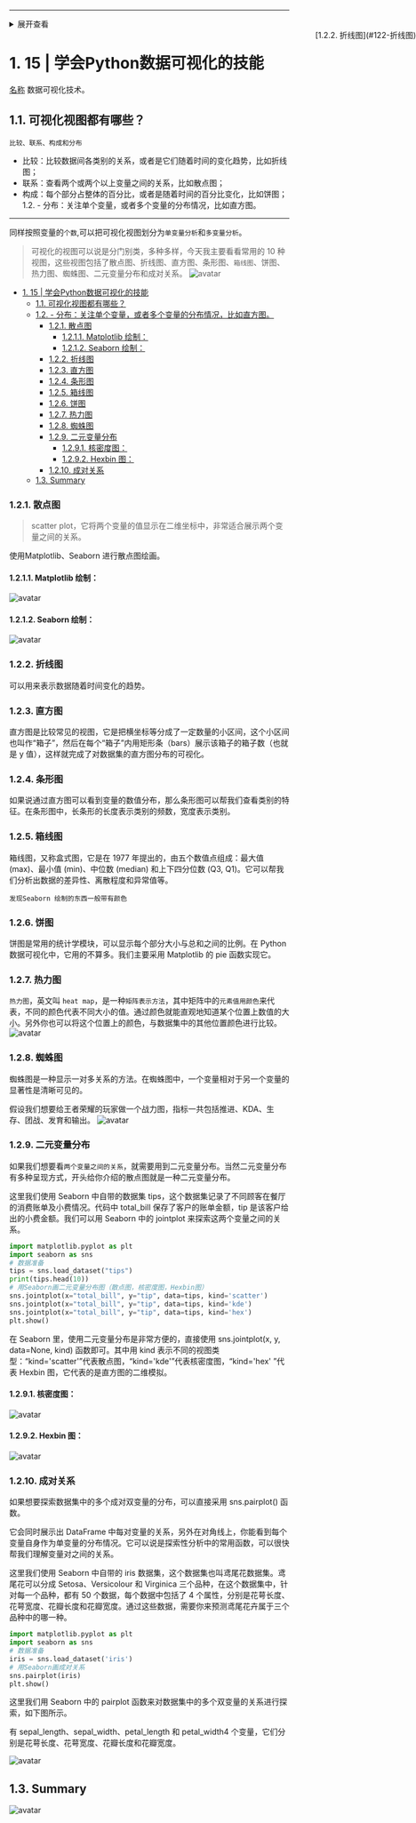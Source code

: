 
----
<details>
<summary>展开查看</summary>
<pre>

[1. 15 | 学会Python数据可视化的技能](#1-15--学会python数据可视化的技能)
[1.1. 可视化视图都有哪些？](#11-可视化视图都有哪些)
[1.2. -   分布：关注单个变量，或者多个变量的分布情况，比如直方图。](#12-----分布关注单个变量或者多个变量的分布情况比如直方图)
[1.2.1. 散点图](#121-散点图)
[1.2.1.1. Matplotlib 绘制：](#1211-matplotlib-绘制)
[1.2.1.2. Seaborn 绘制：](#1212-seaborn-绘制)
[1.2.2. 折线图](#122-折线图)
[1.2.3. 直方图](#123-直方图)
[1.2.4. 条形图](#124-条形图)
[1.2.5. 箱线图](#125-箱线图)
[1.2.6. 饼图](#126-饼图)
[1.2.7. 热力图](#127-热力图)
[1.2.8. 蜘蛛图](#128-蜘蛛图)
[1.2.9. 二元变量分布](#129-二元变量分布)
[1.2.9.1. 核密度图：](#1291-核密度图)
[1.2.9.2. Hexbin 图：](#1292-hexbin-图)
[1.2.10. 成对关系](#1210-成对关系)
[1.3. Summary](#13-summary)

</pre>
</details>

<div style="position:fixed;right:0px;" ><a name="122">[1.2.2. 折线图](#122-折线图)</a></div>

# 1. 15 | 学会Python数据可视化的技能 
[名称](#1)
    数据可视化技术。

## 1.1. 可视化视图都有哪些？

    比较、联系、构成和分布
-   比较：比较数据间各类别的关系，或者是它们随着时间的变化趋势，比如折线图；
-   联系：查看两个或两个以上变量之间的关系，比如散点图；
-   构成：每个部分占整体的百分比，或者是随着时间的百分比变化，比如饼图；
1.2. -   分布：关注单个变量，或者多个变量的分布情况，比如直方图。
----
同样按照变量的`个数`,可以把可视化视图划分为`单变量分析`和`多变量分析`。

>可视化的视图可以说是分门别类，多种多样，今天我主要看看常用的 10 种视图，这些视图包括了散点图、折线图、直方图、条形图、`箱线图`、饼图、热力图、蜘蛛图、二元变量分布和成对关系。
![avatar](./../images/visualizaation.png)

- [1. 15 | 学会Python数据可视化的技能](#1-15--学会python数据可视化的技能)
	- [1.1. 可视化视图都有哪些？](#11-可视化视图都有哪些)
	- [1.2. -   分布：关注单个变量，或者多个变量的分布情况，比如直方图。](#12-----分布关注单个变量或者多个变量的分布情况比如直方图)
		- [1.2.1. 散点图](#121-散点图)
			- [1.2.1.1. Matplotlib 绘制：](#1211-matplotlib-绘制)
			- [1.2.1.2. Seaborn 绘制：](#1212-seaborn-绘制)
		- [1.2.2. 折线图](#122-折线图)
		- [1.2.3. 直方图](#123-直方图)
		- [1.2.4. 条形图](#124-条形图)
		- [1.2.5. 箱线图](#125-箱线图)
		- [1.2.6. 饼图](#126-饼图)
		- [1.2.7. 热力图](#127-热力图)
		- [1.2.8. 蜘蛛图](#128-蜘蛛图)
		- [1.2.9. 二元变量分布](#129-二元变量分布)
			- [1.2.9.1. 核密度图：](#1291-核密度图)
			- [1.2.9.2. Hexbin 图：](#1292-hexbin-图)
		- [1.2.10. 成对关系](#1210-成对关系)
	- [1.3. Summary](#13-summary)
### 1.2.1. 散点图

>scatter plot，它将两个变量的值显示在二维坐标中，非常适合展示两个变量之间的关系。

使用Matplotlib、Seaborn 进行散点图绘画。

#### 1.2.1.1. Matplotlib 绘制：
![avatar](./../images/visualization03.png)

#### 1.2.1.2. Seaborn 绘制：
![avatar](./../images/visualization04.png)

### 1.2.2. 折线图
可以用来表示数据随着时间变化的趋势。
### 1.2.3. 直方图
直方图是比较常见的视图，它是把横坐标等分成了一定数量的小区间，这个小区间也叫作“箱子”，然后在每个“箱子”内用矩形条（bars）展示该箱子的箱子数（也就是 y 值），这样就完成了对数据集的直方图分布的可视化。

### 1.2.4. 条形图
如果说通过直方图可以看到变量的数值分布，那么条形图可以帮我们查看类别的特征。在条形图中，长条形的长度表示类别的频数，宽度表示类别。

### 1.2.5. 箱线图
箱线图，又称盒式图，它是在 1977 年提出的，由五个数值点组成：最大值 (max)、最小值 (min)、中位数 (median) 和上下四分位数 (Q3, Q1)。它可以帮我们分析出数据的差异性、离散程度和异常值等。
    
    发现Seaborn 绘制的东西一般带有颜色

### 1.2.6. 饼图
饼图是常用的统计学模块，可以显示每个部分大小与总和之间的比例。在 Python 数据可视化中，它用的不算多。我们主要采用 Matplotlib 的 pie 函数实现它。

### 1.2.7. 热力图

`热力图`，英文叫 `heat map`，是一种`矩阵表示方法`，其中矩阵中的`元素值用颜色`来代表，不同的颜色代表不同大小的值。通过颜色就能直观地知道某个位置上数值的大小。另外你也可以将这个位置上的颜色，与数据集中的其他位置颜色进行比较。
![avatar](./../images/visualization06.png)

### 1.2.8. 蜘蛛图
蜘蛛图是一种显示一对多关系的方法。在蜘蛛图中，一个变量相对于另一个变量的显著性是清晰可见的。


假设我们想要给王者荣耀的玩家做一个战力图，指标一共包括推进、KDA、生存、团战、发育和输出。
![avatar](./../images/visualiztion07.png)

### 1.2.9. 二元变量分布
如果我们想要看`两个变量之间的关系`，就需要用到二元变量分布。当然二元变量分布有多种呈现方式，开头给你介绍的散点图就是一种二元变量分布。

这里我们使用 Seaborn 中自带的数据集 tips，这个数据集记录了不同顾客在餐厅的消费账单及小费情况。代码中 total_bill 保存了客户的账单金额，tip 是该客户给出的小费金额。我们可以用 Seaborn 中的 jointplot 来探索这两个变量之间的关系。
```python
import matplotlib.pyplot as plt
import seaborn as sns
# 数据准备
tips = sns.load_dataset("tips")
print(tips.head(10))
# 用Seaborn画二元变量分布图（散点图，核密度图，Hexbin图）
sns.jointplot(x="total_bill", y="tip", data=tips, kind='scatter')
sns.jointplot(x="total_bill", y="tip", data=tips, kind='kde')
sns.jointplot(x="total_bill", y="tip", data=tips, kind='hex')
plt.show()
```

在 Seaborn 里，使用二元变量分布是非常方便的，直接使用 sns.jointplot(x, y, data=None, kind) 函数即可。其中用 kind 表示不同的视图类型：“kind='scatter'”代表散点图，“kind='kde'”代表核密度图，“kind='hex' ”代表 Hexbin 图，它代表的是直方图的二维模拟。

#### 1.2.9.1. 核密度图：
![avatar](./../images/visualization08.png)
#### 1.2.9.2. Hexbin 图：
![avatar](./../images/visualization09.png)

### 1.2.10. 成对关系
如果想要探索数据集中的多个成对双变量的分布，可以直接采用 sns.pairplot() 函数。

它会同时展示出 DataFrame 中每对变量的关系，另外在对角线上，你能看到每个变量自身作为单变量的分布情况。它可以说是探索性分析中的常用函数，可以很快帮我们理解变量对之间的关系。

这里我们使用 Seaborn 中自带的 iris 数据集，这个数据集也叫鸢尾花数据集。鸢尾花可以分成 Setosa、Versicolour 和 Virginica 三个品种，在这个数据集中，针对每一个品种，都有 50 个数据，每个数据中包括了 4 个属性，分别是花萼长度、花萼宽度、花瓣长度和花瓣宽度。通过这些数据，需要你来预测鸢尾花卉属于三个品种中的哪一种。

```python
import matplotlib.pyplot as plt
import seaborn as sns
# 数据准备
iris = sns.load_dataset('iris')
# 用Seaborn画成对关系
sns.pairplot(iris)
plt.show()
```
这里我们用 Seaborn 中的 pairplot 函数来对数据集中的多个双变量的关系进行探索，如下图所示。

有 sepal_length、sepal_width、petal_length 和 petal_width4 个变量，它们分别是花萼长度、花萼宽度、花瓣长度和花瓣宽度。

![avatar](./../images/visualization10.png)

## 1.3. Summary
![avatar](./../images/visualization11.png)

